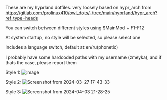 These are my hyprland dotfiles. very loosely based on hypr_arch from https://gitlab.com/prolinux410/owl_dots/-/tree/main/hyprland/hypr_arch?ref_type=heads

You can switch between different styles using $MainMod + F1-F12

At system startup, no style will be selected, so please select one

Includes a language switch, default at en/ru(phonetic)

I probably have some hardcoded paths with my username (zmeyka), and if thats the case, please report them

Style 1:
![image](https://github.com/zmeyka3310/dotfiles-hyprland/assets/78418657/be7d3ab7-7e1f-431d-9ba7-11bf565e8f90)

Style 2:
![Screenshot from 2024-03-27 17-43-33](https://github.com/zmeyka3310/dotfiles-hyprland/assets/78418657/3f7202e0-a893-43cf-8cf3-bf259b58af9f)

Style 3:
![Screenshot from 2024-04-03 21-28-25](https://github.com/zmeyka3310/dotfiles-hyprland/assets/78418657/50ca3c27-fd1c-4de7-9e10-73387b5a5ce2)
